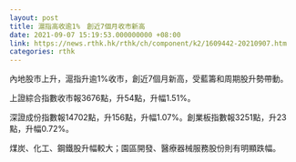 ```yaml
---
layout: post
title: 滬指高收逾1%　創近7個月收市新高
date: 2021-09-07 15:19:53.000000000 +08:00
link: https://news.rthk.hk/rthk/ch/component/k2/1609442-20210907.htm
categories: rthk
---
```


內地股市上升，滬指升逾1%收市，創近7個月新高，受藍籌和周期股升勢帶動。

上證綜合指數收市報3676點，升54點，升幅1.51%。

深證成份指數報14702點，升156點，升幅1.07%。創業板指數報3251點，升23點，升幅0.72%。

煤炭、化工、鋼鐵股升幅較大；園區開發、醫療器械服務股份則有明顯跌幅。
